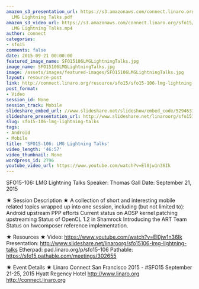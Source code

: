 ```yaml
---
amazon_s3_presentation_url: https://s3.amazonaws.com/connect.linaro.org/sfo15/Presentations/09-21-Monday/SFO15-106-
  LMG Lightning Talks.pdf
amazon_s3_video_url: https://s3.amazonaws.com/connect.linaro.org/sfo15/Videos/09-21-Monday/SFO15-106
  LMG Lightning Talks.mp4
author: connect
categories:
- sfo15
comments: false
date: 2015-09-21 00:00:00
featured_image_name: SFO15106LMGLightningTalks.jpg
image_name: SFO15106LMGLightningTalks.jpg
image: /assets/images/featured-images/SFO15106LMGLightningTalks.jpg
layout: resource-post
link: http://connect.linaro.org/resource/sfo15/sfo15-106-lmg-lightning-talks/
post_format:
- Video
session_id: None
session_track: Mobile
slideshare_embed_url: //www.slideshare.net/slideshow/embed_code/52946312
slideshare_presentation_url: http://www.slideshare.net/linaroorg/sfo15106-lmg-lightning-talks
slug: sfo15-106-lmg-lightning-talks
tags:
- Android
- Mobile
title: 'SFO15-106: LMG Lightning Talks'
video_length: '46:57'
video_thumbnail: None
wordpress_id: 2796
youtube_video_url: https://www.youtube.com/watch?v=El0jw1n36Ik
---
```


SFO15-106: LMG Lightning Talks
Speaker: Thomas Gall
Date: September 21, 2015

★ Session Description ★
A collection of short and interesting mobile related topics wrapped up into one session, including (but not limited to):
Android upstream PPP efforts
Current status on AOSP kernel patching upstreaming
Status of OpenCL 1.2 in Shamrock
Introducing the ART Team
Status on hwcomposer reference implementation.

★ Resources ★
Video: https://www.youtube.com/watch?v=El0jw1n36Ik
Presentation:  http://www.slideshare.net/linaroorg/sfo15106-lmg-lightning-talks
Etherpad: pad.linaro.org/p/sfo15-106
Pathable: https://sfo15.pathable.com/meetings/302655


★ Event Details ★
Linaro Connect San Francisco 2015 - #SFO15
September 21-25, 2015
Hyatt Regency Hotel
http://www.linaro.org
http://connect.linaro.org
